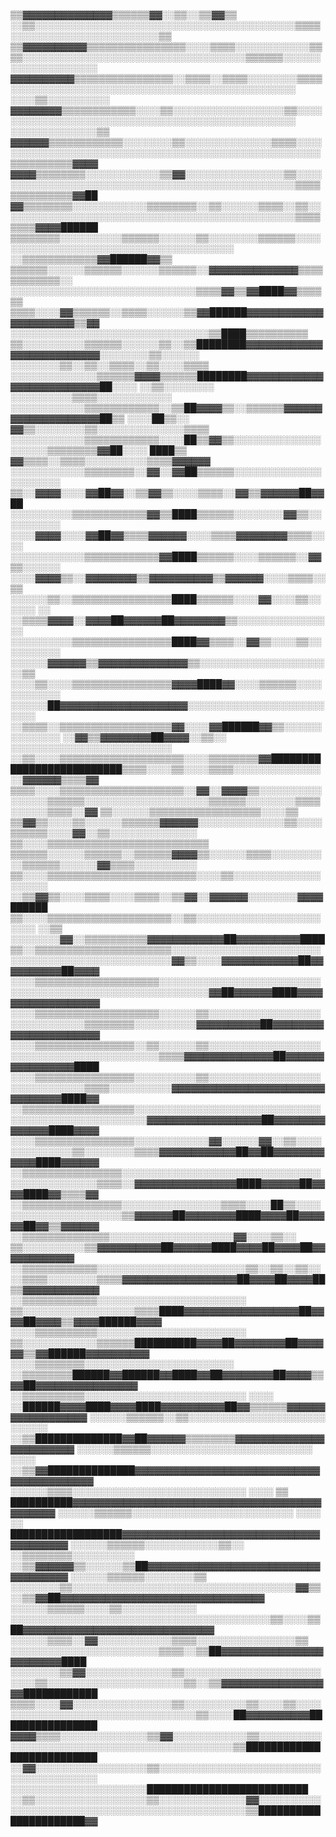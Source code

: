 ▒▒▓▓▓▓▓▓▓▓▓▓▓▓▓▓▒▒▒▒▒▒▓▓░░▒▒░░▒▒▓▓▒▒  ░░▒▒░░░░░░░░░░░░░░░░░░░░░░░░░░░░░░░░░░░░░░░░░░▒▒▒▒░░░░░░░░░░░░░░░░░░░░░░░░▒▒
▒▒▓▓▓▓▓▓▓▓▓▓▒▒▒▒▒▒▒▒▒▒▒▒▒▒▒▒░░░░▒▒▒▒░░░░░░░░░░░░▒▒▒▒░░░░░░░░░░░░░░░░░░░░░░░░░░░░░░░░░░░░▒▒▒▒▒▒░░░░░░░░░░░░░░░░░░░░
▓▓▓▓▓▓▓▓▓▓▒▒▒▒▒▒▒▒▒▒▒▒▒▒▒▒░░▒▒▒▒░░▒▒▒▒░░░░░░░░▒▒▒▒░░░░░░░░░░░░░░░░░░░░░░░░░░░░░░░░░░░░░░░░░░░░░░  ░░░░▒▒░░░░░░░░░░
▓▓▓▓▓▓▓▓▒▒▒▒▒▒▒▒▒▒▒▒░░░░▒▒░░░░░░░░░░░░░░░░░░▒▒░░░░░░░░░░░░░░░░░░░░░░░░░░░░░░░░░░░░░░░░░░░░░░░░░░  ░░░░░░░░░░░░░░▒▒
▓▓▓▓▓▓▒▒▒▒▒▒▒▒▒▒▒▒░░░░░░░░▒▒░░░░░░░░░░░░░░▒▒▒▒░░░░░░░░░░░░░░░░░░░░░░░░░░░░░░░░░░░░░░░░░░░░░░░░░░░░░░▒▒▒▒▒▒▒▒▒▒▓▓▓▓
▓▓▓▓▒▒▒▒▒▒▒▒░░░░░░░░░░░░▒▒▓▓░░░░░░░░░░░░░░░░▒▒░░░░░░░░░░░░░░░░░░░░░░░░░░░░░░░░░░░░░░░░░░░░░░░░░░▒▒▒▒▒▒▒▒▒▒▒▒▒▒▓▓██
▓▓▒▒▒▒▒▒▒▒░░░░░░░░░░░░▒▒▒▒▒▒▒▒░░▒▒░░░░░░▒▒▒▒░░▒▒░░░░░░░░░░░░░░░░░░░░░░░░░░░░░░░░░░░░░░░░░░░░░░░░▒▒▒▒▒▒▒▒▓▓▓▓██████
▒▒▒▒▒▒▒▒░░░░░░░░░░▒▒▒▒▒▒░░░░░░▒▒░░░░░░░░▒▒▒▒▒▒░░░░░░░░░░░░░░░░░░░░░░░░░░░░░░░░░░░░░░░░  ░░▒▒▒▒▒▒▒▒▒▒▒▒▓▓██████▓▓▒▒
▒▒▒▒▒▒░░░░░░▒▒▒▒▒▒░░░░░░▒▒▒▒▒▒░░▓▓▓▓▓▓▓▓▓▓▓▓▓▓▒▒▒▒▒▒▒▒▒▒▒▒░░  ░░░░░░░░░░░░░░░░░░░░░░░░░░░░░░▒▒▒▒▓▓▒▒▓▓████▓▓▒▒▒▒▒▒
▒▒▒▒░░░░▓▓▒▒▒▒▒▒░░▒▒▒▒░░░░░░▒▒▓▓██████▓▓▓▓▓▓▓▓▓▓▓▓▓▓▓▓▓▓▓▓▓▓▒▒▓▓  ░░░░░░░░░░░░░░░░░░░░░░░░░░░░░░░░▒▒████▒▒▒▒▒▒▒▒▒▒
▒▒░░░░░░░░░░▒▒▒▒▒▒░░░░░░▒▒░░▒▒████████▓▓▓▓▓▓▓▓▓▓▓▓▓▓▓▓▓▓▓▓▓▓▓▓▓▓░░░░░░░░▒▒░░░░░░  ░░░░░░░░▒▒░░▒▒░░▒▒▒▒░░▒▒░░░░▒▒▒▒
░░░░░░░░░░░░░░▒▒▒▒▒▒▓▓▓▓▒▒▒▒▒▒████████▓▓▓▓▓▓▓▓▓▓▓▓▓▓▓▓▓▓▓▓▓▓▓▓▓▓██░░░░  ░░▒▒░░░░░░░░    ░░░░░░░░░░▒▒▒▒░░░░░░░░░░░░
░░░░░░░░░░░░▒▒▒▒▒▒▒▒▒▒▒▒░░▒▒██▓▓▓▓▒▒░░▒▒▒▒▒▒▓▓▓▓▓▓▓▓▓▓▓▓▓▓▓▓▓▓▓▓██▒▒  ░░░░██▒▒░░  ▓▓▒▒░░░░░░░░▒▒░░░░░░░░░░░░░░▒▒▒▒
░░░░░░░░░░░░▒▒▒▒▒▒▒▒▒▒▒▒░░░░██▒▒▓▓▒▒░░░░░░░░░░░░░░░░░░░░▒▒▒▒▒▒▒▒▓▓██░░░░  ████▒▒  ▓▓▒▒▒▒░░▒▒▒▒░░░░░░░░░░▒▒▒▒▓▓▓▓▓▓
░░░░░░░░░░░░▒▒▒▒▒▒▒▒░░▓▓░░▓▓██▒▒▒▒▒▒░░░░░░░░░░░░░░░░░░░░░░    ▒▒░░▓▓▓▓░░░░▓▓██▓▓░░▒▒▓▓▒▒░░░░▒▒▒▒░░▓▓▒▒▓▓▓▓▓▓██▓▓██
░░░░░░░░░░▒▒▒▒▒▒▒▒▒▒▒▒▓▓▒▒████▒▒▒▒▒▒░░░░░░░░▓▓▒▒░░░░░░░░░░    ░░░░▓▓▓▓░░░░▓▓██▓▓▒▒▒▒▓▓▓▓▓▓░░░░▒▒▒▒▓▓▓▓▓▓▓▓▒▒▒▒░░░░
░░░░░░░░░░░░▒▒▒▒▒▒▒▒▒▒▒▒▓▓████▒▒▒▒▒▒░░░░▒▒▒▒▒▒░░▓▓▒▒░░░░░░    ░░░░▓▓▓▓▒▒░░▓▓▓▓▓▓▓▓▒▒▓▓▓▓▓▓▓▓▓▓▒▒▓▓▓▓▓▓░░░░▒▒▒▒░░▒▒
░░░░░░▒▒░░▒▒▒▒▒▒▒▒▒▒▒▒▒▒▒▒████▒▒▒▒▒▒░░░░▓▓░░░░▒▒░░░░░░  ░░    ░░▒▒▒▒▓▓▓▓░░▓▓▓▓██▓▓▓▓▓▓██▓▓▓▓▓▓▓▓▒▒░░░░░░░░░░░░░░░░
░░░░░░░░░░▒▒▒▒▒▒▒▒▒▒▒▒▒▒▒▒████▓▓▒▒▒▒░░▓▓▒▒░░░░▒▒░░░░░░░░░░  ░░░░░░▓▓▓▓▓▓▒▒▓▓▓▓▓▓▓▓▓▓▓▓▓▓▒▒░░░░░░░░░░░░░░░░░░░░░░▒▒
░░░░▒▒░░░░▒▒▒▒▒▒▒▒▒▒▒▒▒▒▒▒▓▓▓▓████▓▓░░░░▒▒▒▒▒▒░░░░░░░░░░░░  ░░░░░░██▓▓▓▓▓▓▓▓▓▓▓▓▓▓▓▓▓▓▓▓░░░░░░░░░░░░░░░░░░░░░░░░░░
░░▒▒▒▒░░▒▒▒▒▒▒▒▒▒▒▒▒▒▒▒▒▒▒▓▓░░░░▓▓██████▓▓▒▒░░░░░░░░░░░░░░  ░░▓▓▒▒▓▓▓▓▓▓▓▓██▓▓▓▓░░▒▒░░  ░░░░░░░░░░░░░░░░░░░░░░░░░░
░░▒▒░░░░▒▒▒▒▒▒▒▒▒▒▒▒▒▒▒▒▒▒▒▒░░░░▒▒▒▒▒▒▒▒▓▓██████████████████████████▒▒▒▒░░░░▒▒░░░░▒▒▒▒░░░░░░░░░░░░░░░░▓▓▓▓▓▓▒▒▒▒▓▓
▒▒▒▒░░░░▒▒▒▒▒▒▒▒▒▒▒▒▒▒▒▒▒▒▒▒░░▓▓░░▓▓▓▓▒▒░░░░░░░░░░░░░░░░▒▒▒▒▒▒░░░░░░░░░░░░░░░░░░░░▒▒▒▒▒▒░░░░░░░░▒▒▒▒░░░░░░▒▒▒▒░░▓▓
▒▒░░░░░░▒▒▒▒▒▒▒▒▒▒▒▒▒▒▒▒▒▒░░░░▒▒  ▒▒▓▓▒▒░░░░▒▒░░░░░░▒▒▒▒▒▒▓▓▓▓▓▓░░░░░░░░░░░░░░▒▒░░░░▒▒▒▒▒▒░░░░▓▓░░▒▒░░░░░░░░░░░░░░
▒▒░░░░▒▒▒▒▒▒▒▒▒▒▒▒▒▒▒▒▒▒▒▒▒▒▒▒▒▒  ▒▒▒▒▒▒░░░░░░▒▒▒▒▒▒░░▒▒▒▒▒▒▓▓▓▓▒▒░░░░░░▒▒▒▒░░░░░░░░░░▒▒▒▒▒▒░░░░░░▓▓▒▒▒▒░░░░░░░░░░
▒▒░░░░▒▒▒▒▒▒▒▒▒▒▒▒▒▒▒▒▒▒▒▒▒▒▒▒░░░░▒▒░░░░░░░░░░░░░░░░░░░░  ░░▒▒▓▓▒▒░░░░▒▒▒▒░░░░▒▒▒▒░░▒▒▓▓░░▓▓▓▓▓▓░░░░░░░░▓▓▓▓██████
▒▒░░░░▒▒▒▒▒▒▒▒▒▒▒▒▒▒▒▒▒▒▒▒░░▒▒░░░░░░░░░░░░░░░░░░░░░░░░    ░░▒▒  ░░░░░░░░▓▓░░▒▒▒▒▒▒▒▒▒▒▓▓▓▓▓▓▓▓▓▓▓▓██▓▓▓▓▓▓▓▓▓▓████
▒▒░░▒▒▒▒▒▒▒▒▒▒▒▒▒▒▒▒▒▒▒▒▒▒░░░░░░░░░░░░░░░░░░░░░░░░░░░░░░░░░░░░░░░░░░░░░░░░░░▓▓▒▒░░░░▓▓▓▓▓▓▓▓▓▓▓▓██▓▓▓▓▓▓▓▓▓▓██▓▓▓▓
░░░░▒▒▒▒▒▒▒▒▒▒▒▒▒▒▒▒▒▒▒▒░░░░░░░░░░░░░░░░░░░░░░░░░░░░░░░░░░░░░░░░░░░░░░░░░░░░░░░░░░▓▓██▓▓▓▓▓▓████▓▓▓▓▓▓▓▓▓▓▓▓▓▓▓▓▓▓
░░░░▒▒▒▒▒▒▒▒▒▒▒▒▒▒▒▒▒▒▒▒░░░░░░▒▒░░░░░░░░░░░░░░░░░░░░░░░░░░░░░░▒▒▒▒▒▒▒▒░░░░░░░░░░▓▓▓▓▓▓▓▓▓▓██▓▓▓▓▓▓▓▓▓▓▓▓▓▓▓▓▓▓▓▓▓▓
░░░░▒▒▒▒▒▒▒▒▒▒▒▒▒▒▒▒░░▒▒░░░░░░▒▒░░░░░░░░░░░░░░░░░░░░░░░░░░░░░░░░░░░░░░░░░░▒▒▒▒▓▓▓▓▓▓▓▓▓▓▓▓▓▓██▓▓▓▓▓▓▓▓▓▓▓▓▓▓▓▓████
░░░░▒▒▒▒▒▒▒▒▒▒▒▒▒▒▒▒░░░░░░░░░░▒▒░░░░░░░░░░░░░░░░░░░░░░░░░░░░░░▒▒▒▒░░░░░░░░░░▓▓▓▓▓▓▓▓▓▓▓▓▓▓▓▓▓▓▓▓▓▓▓▓▓▓▓▓▓▓▓▓████▓▓
░░▒▒▒▒▒▒▒▒▒▒▒▒▒▒▒▒▒▒░░░░░░░░░░░░░░░░░░░░░░░░░░░░░░░░░░░░░░░░░░░░░░░░░░░░▓▓▓▓▓▓▓▓▓▓▓▓▓▓▓▓▓▓██▓▓▓▓▓▓▓▓▓▓▓▓▓▓████▓▓▓▓
░░░░▒▒▒▒▒▒▒▒▒▒▒▒▒▒▒▒░░░░░░░░░░░░▓▓░░░░░░▓▓░░▒▒░░░░░░░░░░░░░░▒▒░░░░░░░░▒▒▒▒▓▓▓▓▓▓▓▓▓▓▓▓██▓▓██▓▓▓▓▓▓▓▓▓▓▓▓████▓▓▓▓▓▓
░░▒▒▒▒▒▒▒▒▒▒▒▒▒▒▒▒░░░░░░░░░░░░░░░░░░░░░░░░░░░░░░░░░░░░░░░░░░░░░░▒▒▒▒░░▓▓▓▓▓▓▓▓▓▓▓▓▓▓▓▓████▓▓▓▓▓▓██▓▓▓▓████▓▓▒▒▒▒▓▓
░░▒▒▒▒▒▒▒▒▒▒▒▒▒▒▒▒░░░░░░░░░░░░░░░░▒▒▒▒░░░░██▒▒░░░░░░░░░░░░░░░░░░░░░░▒▒▓▓▓▓▓▓██▓▓▓▓▓▓▓▓████▓▓▓▓██▓▓▓▓▓▓██▓▓▒▒▓▓▓▓▓▓
░░▒▒▒▒▒▒▒▒▒▒▒▒▒▒░░░░░░░░░░░░░░░░░░░░▓▓░░░░▒▒░░        ▒▒░░░░░░░░░░▒▒▓▓▓▓▓▓▓▓▓▓██▓▓▓▓▓▓████▓▓▓▓██▓▓▓▓██▓▓▓▓▓▓▓▓▓▓▓▓
░░▒▒▒▒▒▒▒▒▒▒▒▒░░░░░░░░░░░░░░░░░░░░░░░░▒▒░░▒▒░░▒▒░░░░▒▒▒▒░░░░░░░░▒▒▒▒▓▓▓▓▓▓▓▓▓▓▓▓▓▓▓▓▓▓██▓▓▓▓██▓▓▓▓██▒▒▓▓▓▓▓▓▓▓▓▓▓▓
░░▒▒▒▒▒▒▒▒▒▒▒▒░░░░░░░░░░░░░░░░░░░░░░░░  ▒▒░░░░░░░░░░░░░░░░░░▒▒▒▒████▓▓▓▓▓▓▓▓▓▓▓▓▓▓▓▓▓▓██▓▓▓▓██▓▓▓▓▒▒▓▓▓▓██████▓▓▓▓
░░░░▒▒▒▒▒▒▒▒▒▒░░░░░░░░░░░░░░░░░░░░░░░░    ▒▒░░░░░░░░░░░░▒▒▒▒▒▒██████████▓▓▓▓██▓▓▓▓▓▓▓▓██▓▓▓▓▓▓▒▒▓▓██████▓▓▓▓▓▓▓▓▓▓
░░░░▒▒▒▒▒▒▒▒░░░░░░░░░░░░░░░░░░░░░░░░        ░░▒▒▒▒▒▒▒▒██████▓▓██████▓▓████▓▓██▓▓▓▓▓▓▓▓██▓▓▓▓▒▒▓▓██▓▓▓▓▓▓▓▓▓▓▓▓▓▓▓▓
░░▒▒▒▒▒▒▒▒▒▒░░░░░░░░░░░░░░░░░░░░░░░░░░    ░░░░      ░░██████▓▓▓▓████▓▓▓▓████▓▓▓▓▓▓▓▓▓▓██▓▓▒▒▒▒▒▒▓▓▓▓▓▓▓▓▓▓▓▓▓▓▓▓▓▓
░░░░░░▒▒▒▒▒▒░░▒▒░░░░░░░░░░░░░░░░░░░░░░    ░░░░░░      ░░▒▒██████████████▓▓██▓▓▓▓▓▓▒▒▒▒▒▒▒▒▓▓▓▓▓▓▓▓▓▓▓▓▓▓▓▓▓▓▓▓▓▓▓▓
░░░░░░▒▒▒▒▒▒░░░░░░░░░░░░░░░░░░░░░░░░░░    ░░░░      ░░▒▒▓▓██████████████▓▓▓▓▓▓▓▓▓▓▓▓▓▓▓▓▓▓▓▓▓▓▓▓▓▓▓▓▓▓▓▓▓▓▓▓▓▓▓▓▓▓
░░░░░░▒▒▒▒░░░░░░░░░░░░░░░░░░░░░░░░░░░░    ░░░░        ▒▒  ██████████▓▓▓▓▓▓▓▓▓▓▓▓▓▓▓▓▓▓▓▓▓▓▓▓▓▓▓▓▓▓▓▓▓▓▓▓▓▓▓▓▓▓▓▓▓▓
░░░░░░▒▒▒▒▒▒░░░░░░░░░░░░░░░░░░░░░░░░░░    ░░░░      ░░  ██████████████████▓▓▓▓▓▓▓▓▓▓▓▓▓▓▓▓▓▓▓▓▓▓▓▓▓▓▓▓▓▓▓▓▓▓▓▓▓▓▓▓
░░░░░░▒▒▒▒▒▒░░░░░░░░░░░░▒▒░░  ░░▒▒▒▒▒▒▒▒░░░░░░░░░░      ░░▒▒▓▓▓▓▓▓▒▒░░░░░░▒▒██▓▓▓▓▓▓▓▓▓▓▓▓▓▓▓▓▓▓▓▓▓▓▓▓▓▓▓▓▓▓▓▓▓▓▓▓
░░░░░░▒▒▒▒▒▒░░░░░░░░▒▒  ░░░░░░░░▒▒░░░░░░░░░░░░░░░░░░░░░░░░░░░░░░░░░░░░▓▓▒▒░░▒▒▓▓██▓▓▓▓▓▓▓▓▓▓▓▓▓▓▓▓▓▓▓▓▓▓▓▓▓▓▓▓▓▓▓▓
░░░░░░▒▒▒▒▒▒░░░░▒▒░░░░░░░░░░░░  ░░░░░░░░░░░░░░░░░░░░░░░░░░░░░░░░░░░░░░░░░░▒▒░░░░▒▒██▓▓▓▓▓▓▓▓▓▓▓▓▓▓▓▓▓▓▓▓▓▓▓▓▓▓▓▓▓▓
░░░░░░▒▒▒▒░░▓▓░░░░░░░░░░░░▒▒▒▒░░░░░░░░░░░░░░░░▒▒    ░░░░░░░░░░░░░░░░░░░░░░░░▒▒▒▒░░▒▒██▓▓▓▓▓▓▓▓▓▓▓▓▓▓▓▓▓▓▓▓▓▓▓▓████
░░░░░░░░▒▒▓▓░░░░░░░░░░░░░░▒▒░░░░░░░░░░░░░░░░░░░░░░░░░░▒▒░░░░░░░░░░░░░░░░░░░░░░▒▒░░▒▒▓▓▓▓▓▓▓▓▓▓▓▓▓▓▓▓▓▓████████████
▒▒▒▒░░░░▓▓░░░░░░░░░░░░░░░░▒▒░░░░░░░░░░▒▒░░░░▒▒░░░░░░░░░░░░░░░░░░░░░░░░░░░░░░░░░░▒▒░░░░██▓▓▓▓▓▓▓▓▓▓████████████████
▓▓▓▓▒▒▒▒░░░░░░░░░░░░░░▒▒▓▓░░░░░░░░░░░░▒▒░░░░░░░░░░░░░░░░░░░░░░░░░░░░░░░░░░░░░░░░░░░░░░▒▒██████████████████████████
░░▓▓░░░░░░░░░░░░░░░░░░▒▒░░░░░░░░░░░░░░░░░░░░░░░░░░░░░░░░░░░░░░░░  ░░░░░░░░░░░░░░░░░░░░░░██████████████████████████
░░▒▒░░░░░░░░░░░░░░░░░░▒▒░░░░░░░░░░░░░░▓▓░░░░░░░░░░░░░░░░░░░░░░░░░░░░░░░░░░░░░░░░░░░░░░░░▒▒██████████████████████▓▓

